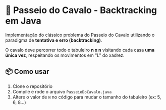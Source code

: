 # 🐴 Passeio do Cavalo - Backtracking em Java

Implementação do clássico problema do Passeio do Cavalo utilizando o paradigma de **tentativa e erro (backtracking)**.

O cavalo deve percorrer todo o tabuleiro **n x n** visitando cada casa **uma única vez**, respeitando os movimentos em "L" do xadrez.

## 📦 Como usar

1. Clone o repositório
2. Compile e rode o arquivo `PasseioDoCavalo.java`
3. Altere o valor de `N` no código para mudar o tamanho do tabuleiro (ex: 5, 6, 8...)
